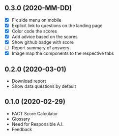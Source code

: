 0.3.0 (2020-MM-DD)
------------------
- [x] Fix side menu on mobile
- [x] Explicit link to questions on the landing page
- [x] Color code the scores
- [x] Add advice based on the scores
- [x] Show github badge with score
- [ ] Report summary of answers
- [x] Image map the components to the respective tabs

0.2.0 (2020-03-01)
------------------
- Download report
- Show data questions by default

0.1.0 (2020-02-29)
------------------
- FACT Score Calculator
- Glossary
- Need for Responsible A.I.
- Feedback
